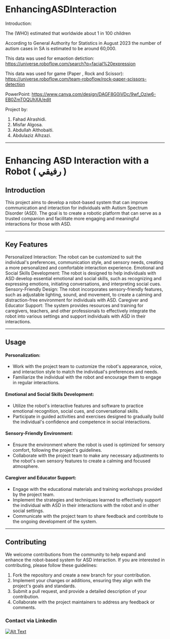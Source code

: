 # EnhancingASDInteraction
Introduction:

The (WHO) estimated that worldwide about 1 in 100 children

According to General Authority for Statistics in August 2023  the number of autism cases in SA is estimated to be around 60,000.


This data was used for emaotion detiction:
https://universe.roboflow.com/search?q=facial%20expression

This data was used for game (Paper , Rock and Scissor):
https://universe.roboflow.com/team-roboflow/rock-paper-scissors-detection

PowerPoint:
https://www.canva.com/design/DAGF8G0iVDc/9wf_Oziw6-EB0ZmTOQUhXA/edit


Project by:
1. Fahad Alrashidi.
2. Misfar Algosa.
3. Abdullah Althobaiti.
4. Abdulaziz Alhzazi.

---


# Enhancing ASD Interaction with a Robot ( رفيقي )

## Introduction
This project aims to develop a robot-based system that can improve communication and interaction for individuals with Autism Spectrum Disorder (ASD). The goal is to create a robotic platform that can serve as a trusted companion and facilitate more engaging and meaningful interactions for those with ASD.

---

## Key Features
Personalized Interaction: The robot can be customized to suit the individual's preferences, communication style, and sensory needs, creating a more personalized and comfortable interaction experience.
Emotional and Social Skills Development: The robot is designed to help individuals with ASD develop essential emotional and social skills, such as recognizing and expressing emotions, initiating conversations, and interpreting social cues.
Sensory-Friendly Design: The robot incorporates sensory-friendly features, such as adjustable lighting, sound, and movement, to create a calming and distraction-free environment for individuals with ASD.
Caregiver and Educator Support: The system provides resources and training for caregivers, teachers, and other professionals to effectively integrate the robot into various settings and support individuals with ASD in their interactions.

---

## Usage

#### Personalization:
- Work with the project team to customize the robot's appearance, voice, and interaction style to match the individual's preferences and needs.
- Familiarize the individual with the robot and encourage them to engage in regular interactions.
#### Emotional and Social Skills Development:
- Utilize the robot's interactive features and software to practice emotional recognition, social cues, and conversational skills.
- Participate in guided activities and exercises designed to gradually build the individual's confidence and competence in social interactions.
#### Sensory-Friendly Environment:
- Ensure the environment where the robot is used is optimized for sensory comfort, following the project's guidelines.
- Collaborate with the project team to make any necessary adjustments to the robot's own sensory features to create a calming and focused atmosphere.
#### Caregiver and Educator Support:
- Engage with the educational materials and training workshops provided by the project team.
- Implement the strategies and techniques learned to effectively support the individual with ASD in their interactions with the robot and in other social settings.
- Communicate with the project team to share feedback and contribute to the ongoing development of the system.
---

## Contributing
We welcome contributions from the community to help expand and enhance the robot-based system for ASD interaction. If you are interested in contributing, please follow these guidelines:

1. Fork the repository and create a new branch for your contribution.
2. Implement your changes or additions, ensuring they align with the project's goals and standards.
3. Submit a pull request, and provide a detailed description of your contribution.
4. Collaborate with the project maintainers to address any feedback or comments.

### Contact via Linkedin

[![Alt Text](![image](https://github.com/Misfergosa/EnhancingASDInteraction/assets/164917055/0b4262da-e496-4f7d-a0a3-a0f86e73bda8))]([https://example.com](https://www.linkedin.com/in/abdullah-althobaiti-0146702a6))








